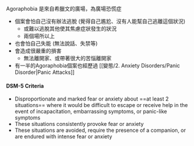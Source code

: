 
Agoraphobia 是來自希臘文的廣場，為廣場恐慌症
- 個案會怕自己沒有辦法逃脫 (覺得自己尷尬、沒有人能幫自己逃離這個狀況)
	- 或難以逃脫其他使其焦慮症狀發生的狀況
	- 兩個場所以上
- 也會怕自己失能 (無法說話、失禁等)
- 會造成很嚴重的損害
	- 無法離開家、或帶著很大的苦惱離開家
- 有一半的Agoraphobia個案也經歷過 [[變態/2. Anxiety Disorders/Panic Disorder|Panic Attacks]]

#### DSM-5 Criteria
- Disproportionate and marked fear or anxiety about ==at least 2 situations== where it would be difficult to escape or receive help in the event of incapacitation, embarrassing symptoms, or panic-like symptoms
- These situations consistently provoke fear or anxiety
- These situations are avoided, require the presence of a companion, or are endured with intense fear or anxiety